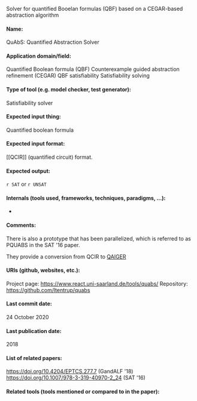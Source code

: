 Solver for quantified Booelan formulas (QBF) based on a CEGAR-based abstraction algorithm

#### Name:
QuAbS: Quantified Abstraction Solver

#### Application domain/field:
Quantified Boolean formula (QBF)
Counterexample guided abstraction refinement (CEGAR)
QBF satisfiability
Satisfiability solving

#### Type of tool (e.g. model checker, test generator):
Satisfiability solver

#### Expected input thing:
Quantified boolean formula

#### Expected input format:
[[QCIR]] (quantified circuit) format.

#### Expected output:
`r SAT` or `r UNSAT`

#### Internals (tools used, frameworks, techniques, paradigms, ...):
-

#### Comments:
There is also a prototype that has been parallelized, which is referred to as PQUABS in the SAT '16 paper.

They provide a conversion from QCIR to [QAIGER](../../Formats/QAIGER.md)

#### URIs (github, websites, etc.):
Project page: https://www.react.uni-saarland.de/tools/quabs/
Repository: https://github.com/ltentrup/quabs

#### Last commit date:
24 October 2020

#### Last publication date:
2018

#### List of related papers:
https://doi.org/10.4204/EPTCS.277.7 (GandALF '18)
https://doi.org/10.1007/978-3-319-40970-2_24 (SAT '16)

#### Related tools (tools mentioned or compared to in the paper):
